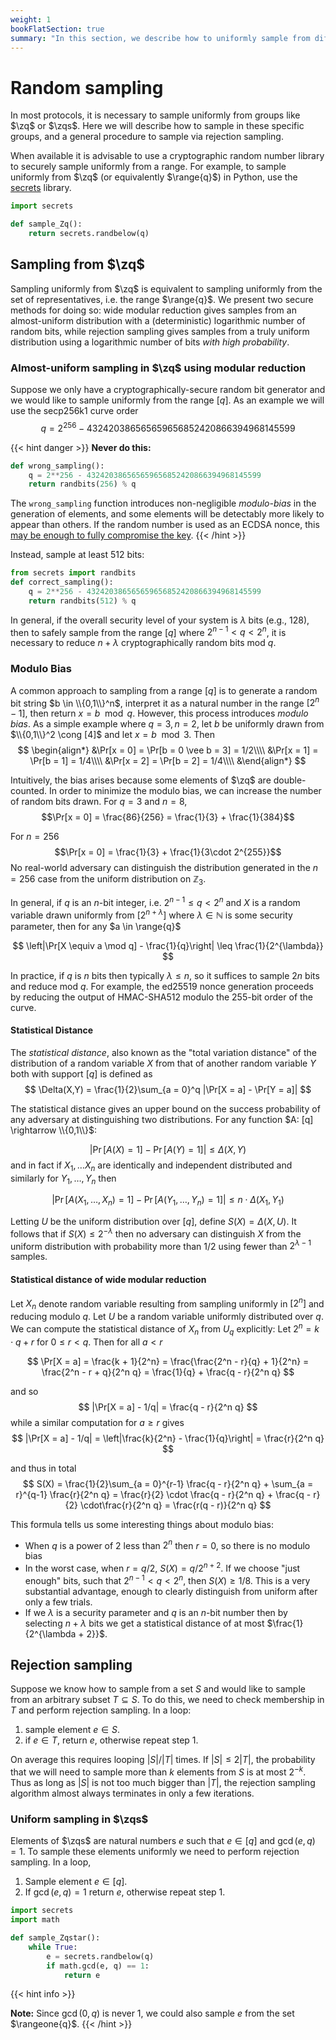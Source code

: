 ```yaml
---
weight: 1
bookFlatSection: true
summary: "In this section, we describe how to uniformly sample from different groups."
---
```

# Random sampling

In most protocols, it is necessary to sample uniformly from groups like $\zq$ or $\zqs$. Here we will describe how to sample in these specific groups, and a general procedure to sample via rejection sampling.

When available it is advisable to use a cryptographic random number library to securely sample uniformly from a range. For example, to sample uniformly from $\zq$ (or equivalently $\range{q}$) in Python, use the [secrets](https://docs.python.org/3/library/secrets.html) library.

```python
import secrets

def sample_Zq():
    return secrets.randbelow(q)
```

## Sampling from $\zq$
Sampling uniformly from $\zq$ is equivalent to sampling uniformly from the set of representatives, i.e. the range $\range{q}$. We present two secure methods for doing so: wide modular reduction gives samples from an almost-uniform distribution with a (deterministic) logarithmic number of random bits, while rejection sampling gives samples from a truly uniform distribution using a logarithmic number of bits *with high probability*.


### Almost-uniform sampling in $\zq$ using modular reduction
Suppose we only have a cryptographically-secure random bit generator and we would like to sample uniformly from the range $[q]$. As an example we will use the secp256k1 curve order
$$
q = 2^{256} - 432420386565659656852420866394968145599
$$

{{< hint danger >}}
**Never do this:**
```python
def wrong_sampling():
    q = 2**256 - 432420386565659656852420866394968145599
    return randbits(256) % q
```
The `wrong_sampling` function introduces non-negligible *modulo-bias* in the generation of elements, and some elements will be detectably more likely to appear than others. If the random number is used as an ECDSA nonce, this [may be enough to fully compromise the key](https://blog.trailofbits.com/2020/06/11/ecdsa-handle-with-care/).
{{< /hint >}}

Instead, sample at least 512 bits:
```python
from secrets import randbits
def correct_sampling():
    q = 2**256 - 432420386565659656852420866394968145599
    return randbits(512) % q
```

In general, if the overall security level of your system is $\lambda$ bits (e.g., 128), then to safely sample from the range $[q]$ where $2^{n-1} < q < 2^{n}$, it is necessary to reduce
$n + \lambda$ cryptographically random bits mod $q$.

### Modulo Bias
A common approach to sampling from a range $[q]$ is to generate a random bit string $b \in \\{0,1\\}^n$, interpret it as a natural number in the range $[2^n - 1]$, then return $x = b\mod q$. However, this process introduces *modulo bias*. As a simple example where $q = 3, n = 2$, let $b$ be uniformly drawn from $\\{0,1\\}^2 \cong [4]$ and let $x = b \mod 3$. Then
$$
\begin{align*}
&\Pr[x = 0] = \Pr[b = 0 \vee b = 3] = 1/2\\\\
&\Pr[x = 1] = \Pr[b = 1] = 1/4\\\\
&\Pr[x = 2] = \Pr[b = 2] = 1/4\\\\
&\end{align*}
$$

Intuitively, the bias arises because some elements of $\zq$ are double-counted. In order to minimize the modulo bias, we can increase the number of random bits drawn. For $q = 3$ and $n = 8$,
$$\Pr[x = 0] = \frac{86}{256} = \frac{1}{3} + \frac{1}{384}$$

For $n = 256$
$$\Pr[x = 0] = \frac{1}{3} + \frac{1}{3\cdot 2^{255}}$$
No real-world adversary can distinguish the distribution generated in the $n = 256$ case from the uniform distribution on $\mathbb{Z}_3$.

In general, if $q$ is an $n$-bit integer, i.e. $2^{n-1} \leq q < 2^n$ and $X$ is a random variable drawn uniformly from $[2^{n + \lambda}]$ where $\lambda \in \mathbb{N}$ is some security parameter, then for any $a \in \range{q}$

$$
\left|\Pr[X \equiv a \mod q] - \frac{1}{q}\right| \leq \frac{1}{2^{\lambda}}
$$

In practice, if $q$ is $n$ bits then typically $\lambda \leq n$, so it suffices to sample $2n$ bits and reduce mod $q$. For example, the ed25519 nonce generation proceeds by reducing the output of HMAC-SHA512 modulo the 255-bit order of the curve.

#### Statistical Distance

The *statistical distance*, also known as the "total variation distance" of the distribution of a random variable $X$ from that of another random variable $Y$ both with support $[q]$ is defined as
$$
\Delta(X,Y) = \frac{1}{2}\sum_{a = 0}^q |\Pr[X = a] - \Pr[Y = a]|
$$

The statistical distance gives an upper bound on the success probability of any adversary at distinguishing two distributions. For any function $A: [q] \rightarrow \\{0,1\\}$:

$$
|\Pr[A(X) = 1] - \Pr[A(Y) = 1]| \leq \Delta(X, Y)
$$
and in fact if $X_1, \dots X_n$ are identically and independent distributed and similarly for $Y_1, \dots, Y_n$ then

$$
|\Pr[A(X_1, \dots, X_n) = 1] - \Pr[A(Y_1, \dots, Y_n) = 1]| \leq n \cdot \Delta(X_1, Y_1)
$$

Letting $U$ be the uniform distribution over $[q]$, define $S(X) = \Delta(X, U)$. It follows that if $S(X) \leq 2^{-\lambda}$ then no adversary can distinguish $X$ from the uniform distribution with probability more than $1/2$ using fewer than $2^{\lambda - 1}$ samples.

#### Statistical distance of wide modular reduction
Let $X_{n}$ denote random variable resulting from sampling uniformly in $[2^n]$ and reducing modulo $q$. Let $U$ be a random variable uniformly distributed over $q$.
We can compute the statistical distance of $X_n$ from $U_{q}$ explicitly:
Let $2^n = k\cdot q + r$ for $0 \leq r < q$. Then for all $a < r$

$$
\Pr[X = a] = \frac{k + 1}{2^n} = \frac{\frac{2^n - r}{q} + 1}{2^n} = \frac{2^n - r + q}{2^n q} = \frac{1}{q} + \frac{q - r}{2^n q}
$$

and so
 $$
|\Pr[X = a] - 1/q| = \frac{q - r}{2^n q}
 $$
while a similar computation for $a \geq r$ gives
$$
|\Pr[X = a] - 1/q| = \left|\frac{k}{2^n}  - \frac{1}{q}\right| = \frac{r}{2^n q}
$$

and thus in total
$$
S(X) = \frac{1}{2}\sum_{a = 0}^{r-1} \frac{q - r}{2^n q} + \sum_{a = r}^{q-1} \frac{r}{2^n q} = \frac{r}{2} \cdot \frac{q - r}{2^n q} + \frac{q - r}{2}  \cdot\frac{r}{2^n q} = \frac{r(q - r)}{2^n q}
$$

This formula tells us some interesting things about modulo bias:
* When $q$ is a power of 2 less than $2^n$ then $r = 0$, so there is no modulo bias
* In the worst case, when $r = q/2$, $S(X) = q/2^{n+2}$. If we choose "just enough" bits, such that $2^{n-1} < q < 2^n$, then $S(X) \geq 1 / 8$. This is a very substantial advantage, enough to clearly distinguish from uniform after only a few trials.
* If we $\lambda$ is a security parameter and $q$ is an $n$-bit number then by selecting $n + \lambda$ bits we get a statistical distance of at most $\frac{1}{2^{\lambda + 2}}$.

## Rejection sampling
Suppose we know how to sample from a set $S$ and would like to sample from an arbitrary subset $T\subseteq S$.
To do this, we need to check membership in $T$ and perform rejection sampling. In a loop:
 1. sample element $e \in S$.
 2. if $e \in T$, return $e$, otherwise repeat step 1.

On average this requires looping $|S|/|T|$ times. If $|S| \leq 2|T|$, the probability that we will need to sample more than $k$ elements from $S$ is at most $2^{-k}$. Thus as long as $|S|$ is not too much bigger than $|T|$, the rejection sampling algorithm almost always terminates in only a few iterations.

### Uniform sampling in $\zqs$
Elements of $\zqs$ are natural numbers $e$ such that $e \in [q]$ and $\gcd(e, q) = 1$.
To sample these elements uniformly we need to perform rejection sampling.
In a loop,
 1. Sample element $e \in [q]$.
 2. If $\gcd(e, q) = 1$ return $e$, otherwise repeat step 1.


```python
import secrets
import math

def sample_Zqstar():
    while True:
        e = secrets.randbelow(q)
        if math.gcd(e, q) == 1:
            return e
```
{{< hint info >}}

**Note:**
Since $\gcd(0, q)$ is never 1, we could also sample $e$ from the set $\rangeone{q}$.
{{< /hint >}}
